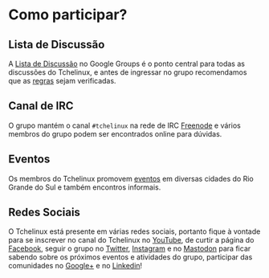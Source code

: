 Como participar?
================


## Lista de Discussão

A [Lista de Discussão](http://groups.google.com/group/tchelinux) no Google Groups é o ponto central para todas as discussões do Tchelinux, e antes de ingressar no grupo recomendamos que as [regras](regras.md) sejam verificadas. 

## Canal de IRC 

O grupo mantém o canal `#tchelinux` na rede de IRC [Freenode](http://www.freenode.net/) e vários membros do grupo podem ser encontrados online para dúvidas.

## Eventos

Os membros do Tchelinux promovem [eventos](eventos/calendario.md) em diversas cidades do Rio Grande do Sul e também encontros informais.

## Redes Sociais

O Tchelinux está presente em várias redes sociais, portanto fique à vontade para se inscrever no canal do Tchelinux no [YouTube](https://www.youtube.com/c/tchelinux), de curtir a página do [Facebook](https://facebook.com/tchelinux), seguir o grupo no [Twitter](https://twitter.com/tchelinux), [Instagram](https://instagram.com/tchelinux) e no [Mastodon](https://mastodon.social/@tchelinux) para ficar sabendo sobre os próximos eventos e atividades do grupo, participar das comunidades no [Google+](https://plus.google.com/+TchelinuxLUG) e no [Linkedin](https://www.linkedin.com/groups/771307)!


